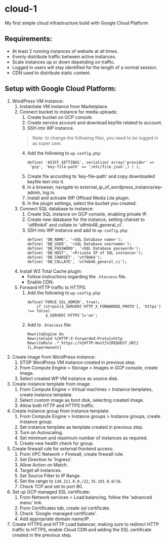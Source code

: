 # cloud-1
My first simple cloud infrastructure build with Google Cloud Platform

## Requirements:
- At least 2 running instances of website at all times.
- Evenly distribute traffic between active instances.
- Scale instances up or down depending on traffic.
- Logged in users will stay identified for the length of a normal session.
- CDN used to distribute static content.

## Setup with Google Cloud Platform:
1.  WordPress VM instance:
    1. Instantiate VM instance from Marketplace.
    2. Connect bucket to instance for media uploads:
        1. Create bucket on GCP console.
        2. Create service account and download keyfile related to account.
        3. SSH into WP instance.
        > Note: to change the following files, you need to be logged in as super user.
        4. Add the following to `wp-config.php`:
           ```
           define( 'AS3CF_SETTINGS', serialize( array('provider' => 
            'gcp', 'key-file-path' => '/etc/file.json',) ) );
           ```
        5. Create file according to 'key-file-path' and copy downloaded keyfile text into it.
        6. In a browser, navigate to external_ip_of_wordpress_instance/wp-admin, log in.
        7. Install and activate WP Offload Media Lite plugin.
        8. In the plugin settings, select the bucket you created.
    3. Connect SQL database to instance:
        1. Create SQL instance on GCP console, enabling private IP.
        2. Create new database for the instance, setting charset to 'utf8mb4' and collate to 'utfmb48_general_ci'.
        3. SSH into WP instance and add to `wp-config.php`:
            ```
            define( 'DB_NAME', '<SQL Database name>');
            define( 'DB_USER', '<SQL Database username>');
            define( 'DB_PASSWORD', '<SQL Database password>');
            define( 'DB_HOST', '<Private IP of SQL instance>');
            define( 'DB_CHARSET', 'utf8mb4');
            define( 'DB_COLLATE', 'utfmb48_general_ci');
            ```
    4. Install W3 Total Cache plugin:
        - Follow instructions regarding the `.htaccess` file.
        - Enable CDN.
    5. Forward HTTP traffic to HTTPS:
        1. Add the following to `wp-config.php`:
            ```
            define('FORCE_SSL_ADMIN', true);
                if (strpos($_SERVER['HTTP_X_FORWARDED_PROTO'], 'https') !== false)
                    $_SERVER['HTTPS']='on';
            ```
        2. Add to `.htaccess` file:
            ```
            RewriteEngine On
            RewriteCond %{HTTP:X-Forwarded-Proto}=http
            RewriteRule .* https://%{HTTP:Host}%{REQUEST_URI} [L,R=permanent]
            ```
2. Create image from WordPress instance:
    1. STOP WordPress VM instance created in previous step.
    2. From Compute Engine > Storage > Images in GCP console, create image.
    3. Select created WP VM instance as source disk.
3. Create instance template from image:
    1. From Compute Engine > Virtual machines > Instance templates, create instance template.
    2. Select custom image as boot disk, selecting created image.
    3. Allow both HTTP and HTTPS traffic.
4. Create instance group from instance template:
    1. From Compute Engine > Instance groups > Instance groups, create instance group.
    2. Set instance template as template created in previous step.
    3. Turn on Autoscaling.
    4. Set minimum and maximum number of instances as required.
    5. Create new health check for group.
5. Create firewall rule for external frontend access:
    1. From VPC Network > Firewall, create firewall rule.
    2. Set Direction to 'Ingress'.
    3. Allow Action on Match.
    4. Target all instances.
    5. Set Source Filter to IP Range.
    6. Set the range to `130.211.0.0./22`, `35.191.0.0/16`.
    7. Check TCP and set to port 80.
6. Set up GCP managed SSL certificate:
    1. From Network services > Load balancing, follow the 'advanced menu' link.
    2. From Certificates tab, create ssl certificate.
    3. Check 'Google-managed certificate'.
    4. Add appropriate domain name/IP.
7. Create HTTPS and HTTP Load balancer, making sure to redirect HTTP traffic to HTTPS, enable Cloud CDN and adding the SSL certificate created in the previous step.
